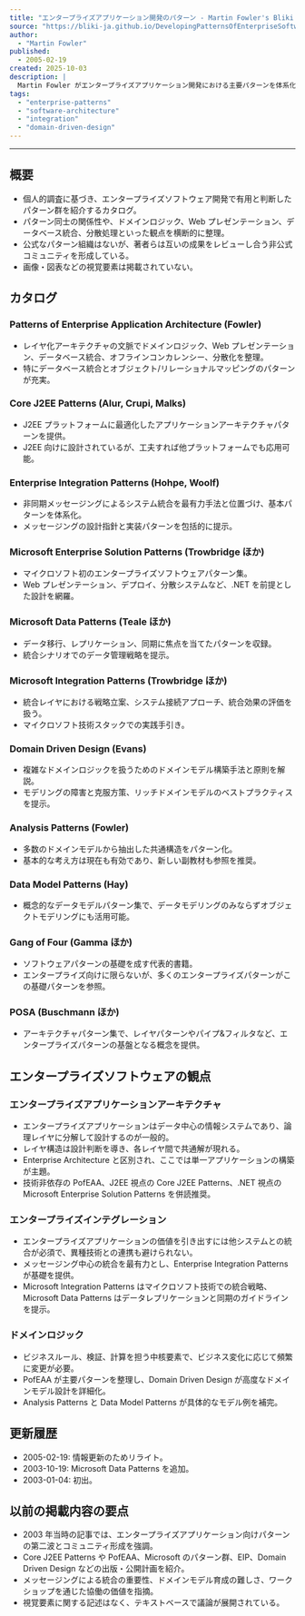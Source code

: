 ```yaml
---
title: "エンタープライズアプリケーション開発のパターン - Martin Fowler's Bliki (ja)"
source: "https://bliki-ja.github.io/DevelopingPatternsOfEnterpriseSoftware/"
author:
  - "Martin Fowler"
published:
  - 2005-02-19
created: 2025-10-03
description: |
  Martin Fowler がエンタープライズアプリケーション開発における主要パターンを体系化し、関連リソースや観点を整理したカタログ記事の日本語訳。
tags:
  - "enterprise-patterns"
  - "software-architecture"
  - "integration"
  - "domain-driven-design"
---
```

---

## 概要

- 個人的調査に基づき、エンタープライズソフトウェア開発で有用と判断したパターン群を紹介するカタログ。
- パターン同士の関係性や、ドメインロジック、Web プレゼンテーション、データベース統合、分散処理といった観点を横断的に整理。
- 公式なパターン組織はないが、著者らは互いの成果をレビューし合う非公式コミュニティを形成している。
- 画像・図表などの視覚要素は掲載されていない。

## カタログ

### Patterns of Enterprise Application Architecture (Fowler)

- レイヤ化アーキテクチャの文脈でドメインロジック、Web プレゼンテーション、データベース統合、オフラインコンカレンシー、分散化を整理。
- 特にデータベース統合とオブジェクト/リレーショナルマッピングのパターンが充実。

### Core J2EE Patterns (Alur, Crupi, Malks)

- J2EE プラットフォームに最適化したアプリケーションアーキテクチャパターンを提供。
- J2EE 向けに設計されているが、工夫すれば他プラットフォームでも応用可能。

### Enterprise Integration Patterns (Hohpe, Woolf)

- 非同期メッセージングによるシステム統合を最有力手法と位置づけ、基本パターンを体系化。
- メッセージングの設計指針と実装パターンを包括的に提示。

### Microsoft Enterprise Solution Patterns (Trowbridge ほか)

- マイクロソフト初のエンタープライズソフトウェアパターン集。
- Web プレゼンテーション、デプロイ、分散システムなど、.NET を前提とした設計を網羅。

### Microsoft Data Patterns (Teale ほか)

- データ移行、レプリケーション、同期に焦点を当てたパターンを収録。
- 統合シナリオでのデータ管理戦略を提示。

### Microsoft Integration Patterns (Trowbridge ほか)

- 統合レイヤにおける戦略立案、システム接続アプローチ、統合効果の評価を扱う。
- マイクロソフト技術スタックでの実践手引き。

### Domain Driven Design (Evans)

- 複雑なドメインロジックを扱うためのドメインモデル構築手法と原則を解説。
- モデリングの障害と克服方策、リッチドメインモデルのベストプラクティスを提示。

### Analysis Patterns (Fowler)

- 多数のドメインモデルから抽出した共通構造をパターン化。
- 基本的な考え方は現在も有効であり、新しい副教材も参照を推奨。

### Data Model Patterns (Hay)

- 概念的なデータモデルパターン集で、データモデリングのみならずオブジェクトモデリングにも活用可能。

### Gang of Four (Gamma ほか)

- ソフトウェアパターンの基礎を成す代表的書籍。
- エンタープライズ向けに限らないが、多くのエンタープライズパターンがこの基礎パターンを参照。

### POSA (Buschmann ほか)

- アーキテクチャパターン集で、レイヤパターンやパイプ&フィルタなど、エンタープライズパターンの基盤となる概念を提供。

## エンタープライズソフトウェアの観点

### エンタープライズアプリケーションアーキテクチャ

- エンタープライズアプリケーションはデータ中心の情報システムであり、論理レイヤに分解して設計するのが一般的。
- レイヤ構造は設計判断を導き、各レイヤ間で共通解が現れる。
- Enterprise Architecture と区別され、ここでは単一アプリケーションの構築が主題。
- 技術非依存の PofEAA、J2EE 視点の Core J2EE Patterns、.NET 視点の Microsoft Enterprise Solution Patterns を併読推奨。

### エンタープライズインテグレーション

- エンタープライズアプリケーションの価値を引き出すには他システムとの統合が必須で、異種技術との連携も避けられない。
- メッセージング中心の統合を最有力とし、Enterprise Integration Patterns が基礎を提供。
- Microsoft Integration Patterns はマイクロソフト技術での統合戦略、Microsoft Data Patterns はデータレプリケーションと同期のガイドラインを提示。

### ドメインロジック

- ビジネスルール、検証、計算を担う中核要素で、ビジネス変化に応じて頻繁に変更が必要。
- PofEAA が主要パターンを整理し、Domain Driven Design が高度なドメインモデル設計を詳細化。
- Analysis Patterns と Data Model Patterns が具体的なモデル例を補完。

## 更新履歴

- 2005-02-19: 情報更新のためリライト。
- 2003-10-19: Microsoft Data Patterns を追加。
- 2003-01-04: 初出。

## 以前の掲載内容の要点

- 2003 年当時の記事では、エンタープライズアプリケーション向けパターンの第二波とコミュニティ形成を強調。
- Core J2EE Patterns や PofEAA、Microsoft のパターン群、EIP、Domain Driven Design などの出版・公開計画を紹介。
- メッセージングによる統合の重要性、ドメインモデル育成の難しさ、ワークショップを通じた協働の価値を指摘。
- 視覚要素に関する記述はなく、テキストベースで議論が展開されている。
